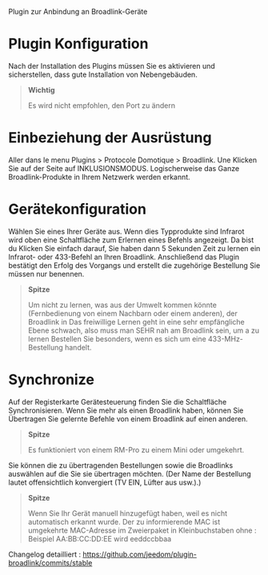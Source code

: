 Plugin zur Anbindung an Broadlink-Geräte

Plugin Konfiguration 
=======================

Nach der Installation des Plugins müssen Sie es aktivieren und sicherstellen, dass
gute Installation von Nebengebäuden.

> **Wichtig**
>
> Es wird nicht empfohlen, den Port zu ändern

Einbeziehung der Ausrüstung 
=========================

Aller dans le menu Plugins &gt; Protocole Domotique &gt; Broadlink. Une
Klicken Sie auf der Seite auf INKLUSIONSMODUS. Logischerweise das Ganze
Broadlink-Produkte in Ihrem Netzwerk werden erkannt.

Gerätekonfiguration 
=============================

Wählen Sie eines Ihrer Geräte aus. Wenn dies Typprodukte sind
Infrarot wird oben eine Schaltfläche zum Erlernen eines Befehls angezeigt. Da bist du
Klicken Sie einfach darauf, Sie haben dann 5 Sekunden Zeit zu lernen
ein Infrarot- oder 433-Befehl an Ihren Broadlink. Anschließend das Plugin
bestätigt den Erfolg des Vorgangs und erstellt die zugehörige Bestellung
Sie müssen nur benennen.

> **Spitze**
>
> Um nicht zu lernen, was aus der Umwelt kommen könnte
> (Fernbedienung von einem Nachbarn oder einem anderen), der Broadlink in
> Das freiwillige Lernen geht in eine sehr empfängliche Ebene
> schwach, also muss man SEHR nah am Broadlink sein, um a zu lernen
> Bestellen Sie besonders, wenn es sich um eine 433-MHz-Bestellung handelt.

Synchronize 
============

Auf der Registerkarte Gerätesteuerung finden Sie die Schaltfläche
Synchronisieren. Wenn Sie mehr als einen Broadlink haben, können Sie
Übertragen Sie gelernte Befehle von einem Broadlink auf einen anderen.

> **Spitze**
>
> Es funktioniert von einem RM-Pro zu einem Mini oder umgekehrt.

Sie können die zu übertragenden Bestellungen sowie die Broadlinks auswählen
auf die Sie sie übertragen möchten. (Der Name der Bestellung lautet
offensichtlich konvergiert (TV EIN, Lüfter aus usw.).)

> **Spitze**
>
> Wenn Sie Ihr Gerät manuell hinzugefügt haben, weil es nicht automatisch erkannt wurde. Der zu informierende MAC ist 
> umgekehrte MAC-Adresse im Zweierpaket in Kleinbuchstaben ohne : Beispiel AA:BB:CC:DD:EE
> wird eeddccbbaa

Changelog detailliert :
<https://github.com/jeedom/plugin-broadlink/commits/stable>
